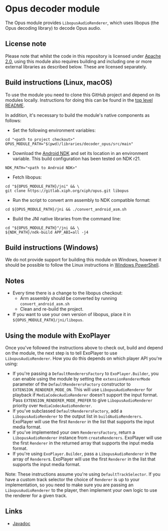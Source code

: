 # Opus decoder module

The Opus module provides `LibopusAudioRenderer`, which uses libopus (the Opus
decoding library) to decode Opus audio.

## License note

Please note that whilst the code in this repository is licensed under
[Apache 2.0][], using this module also requires building and including one or
more external libraries as described below. These are licensed separately.

[Apache 2.0]: ../../LICENSE

## Build instructions (Linux, macOS)

To use the module you need to clone this GitHub project and depend on its
modules locally. Instructions for doing this can be found in the
[top level README][].

In addition, it's necessary to build the module's native components as follows:

* Set the following environment variables:

```
cd "<path to project checkout>"
OPUS_MODULE_PATH="$(pwd)/libraries/decoder_opus/src/main"
```

* Download the [Android NDK][] and set its location in an environment variable.
  This build configuration has been tested on NDK r21.

```
NDK_PATH="<path to Android NDK>"
```

* Fetch libopus:

```
cd "${OPUS_MODULE_PATH}/jni" && \
git clone https://gitlab.xiph.org/xiph/opus.git libopus
```

* Run the script to convert arm assembly to NDK compatible format:

```
cd ${OPUS_MODULE_PATH}/jni && ./convert_android_asm.sh
```

* Build the JNI native libraries from the command line:

```
cd "${OPUS_MODULE_PATH}"/jni && \
${NDK_PATH}/ndk-build APP_ABI=all -j4
```

[top level README]: ../../README.md
[Android NDK]: https://developer.android.com/tools/sdk/ndk/index.html

## Build instructions (Windows)

We do not provide support for building this module on Windows, however it should
be possible to follow the Linux instructions in [Windows PowerShell][].

[Windows PowerShell]: https://docs.microsoft.com/en-us/powershell/scripting/getting-started/getting-started-with-windows-powershell

## Notes

* Every time there is a change to the libopus checkout:
  * Arm assembly should be converted by running `convert_android_asm.sh`
  * Clean and re-build the project.
* If you want to use your own version of libopus, place it in
  `${OPUS_MODULE_PATH}/jni/libopus`.

## Using the module with ExoPlayer

Once you've followed the instructions above to check out, build and depend on
the module, the next step is to tell ExoPlayer to use `LibopusAudioRenderer`.
How you do this depends on which player API you're using:

*   If you're passing a `DefaultRenderersFactory` to `ExoPlayer.Builder`, you
    can enable using the module by setting the `extensionRendererMode` parameter
    of the `DefaultRenderersFactory` constructor to
    `EXTENSION_RENDERER_MODE_ON`. This will use `LibopusAudioRenderer` for
    playback if `MediaCodecAudioRenderer` doesn't support the input format. Pass
    `EXTENSION_RENDERER_MODE_PREFER` to give `LibopusAudioRenderer` priority
    over `MediaCodecAudioRenderer`.
*   If you've subclassed `DefaultRenderersFactory`, add a `LibopusAudioRenderer`
    to the output list in `buildAudioRenderers`. ExoPlayer will use the first
    `Renderer` in the list that supports the input media format.
*   If you've implemented your own `RenderersFactory`, return a
    `LibopusAudioRenderer` instance from `createRenderers`. ExoPlayer will use
    the first `Renderer` in the returned array that supports the input media
    format.
*   If you're using `ExoPlayer.Builder`, pass a `LibopusAudioRenderer` in the
    array of `Renderer`s. ExoPlayer will use the first `Renderer` in the list
    that supports the input media format.

Note: These instructions assume you're using `DefaultTrackSelector`. If you have
a custom track selector the choice of `Renderer` is up to your implementation,
so you need to make sure you are passing an `LibopusAudioRenderer` to the
player, then implement your own logic to use the renderer for a given track.

## Links

<!-- TODO(b/204738828): Add link to 'troubleshooting using decoding extensions' media3 guide entry when it's published on developer.android.com -->

*   [Javadoc][]

[Javadoc]: https://developer.android.com/reference/androidx/media3/packages
